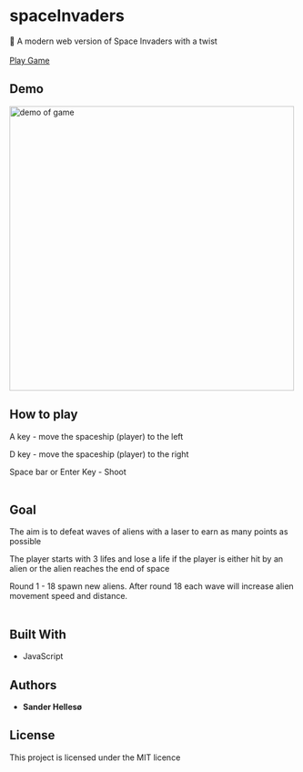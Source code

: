 # spaceInvaders

👾 A modern web version of Space Invaders with a twist
<br>
<br>
[Play Game](http://sander-hellesoe-cst-336.herokuapp.com/hw/spaceInvaders/)

## Demo
<img src="https://github.com/sanderhelleso/spaceInvaders/blob/master/demo/spaceInvaders.gif" alt="demo of game" width=500 height=500/>

## How to play
A key - move the spaceship (player) to the left

D key - move the spaceship (player) to the right

Space bar or Enter Key - Shoot
<br>
<br>

## Goal
The aim is to defeat waves of aliens with a laser to earn as many points as possible

The player starts with 3 lifes and lose a life if the player is either hit by an alien or the alien reaches the end of space

Round 1 - 18 spawn new aliens. After round 18 each wave will increase alien movement speed and distance.
<br>
<br>

## Built With

* JavaScript

## Authors

* **Sander Hellesø**

## License

This project is licensed under the MIT licence
